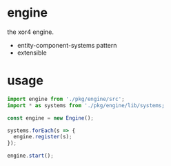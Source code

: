 # engine

the xor4 engine.

- entity-component-systems pattern
- extensible

# usage

```ts
import engine from './pkg/engine/src';
import * as systems from './pkg/engine/lib/systems;

const engine = new Engine();

systems.forEach(s => {
  engine.register(s);
});

engine.start();

```
